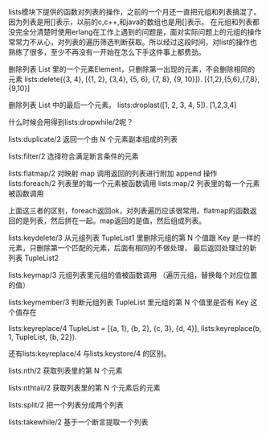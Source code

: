 lists模块下提供的函数对列表的操作，之前的一个月还一直把元组和列表搞混了。因为列表是用[]表示，以前的c,c++,和java的数组也是用[]表示。
在元组和列表都没完全分清楚时使用erlang在工作上遇到的问题是，面对实际问题上的元组的操作常常力不从心，对列表的遍历筛选判断获取。所以经过这段时间，对list的操作也熟练了很多，至少不再没有一开始在怎么下手这件事上都费劲。



删除列表 List 里的一个元素Element，只删除第一出现的元素，不会删除相同的元素
lists:delete({3, 4}, [{1, 2}, {3,4}, {5, 6}, {7, 8}, {9, 10}]).
[{1,2},{5,6},{7,8},{9,10}]

删除列表 List 中的最后一个元素。
lists:droplast([1, 2, 3, 4, 5]).
[1,2,3,4]

什么时候会用得到lists:dropwhile/2呢？

lists:duplicate/2
返回一个由 N 个元素副本组成的列表

lists:filter/2
选择符合满足断言条件的元素

lists:flatmap/2
对映射 map 调用返回的列表进行附加 append 操作
lists:foreach/2
列表里的每一个元素被函数调用
lists:map/2
列表里的每一个元素被函数调用

上面这三者的区别，foreach返回ok，对列表遍历应该很常用。flatmap的函数返回的是列表，然后拼在一起。map返回的是值，然后组成列表。

lists:keydelete/3
从元组列表 TupleList1 里删除元组的第 N 个值跟 Key 是一样的元素，只删除第一个匹配的元素，后面有相同的不做处理， 最后返回处理过的新列表 TupleList2

lists:keymap/3
元组列表里元组的值被函数调用
（遍历元组，替换每个对应位置的值）

lists:keymember/3
判断元组列表 TupleList 里元组的第 N 个值里是否有 Key 这个值存在

lists:keyreplace/4
TupleList = [{a, 1}, {b, 2}, {c, 3}, {d, 4}],
lists:keyreplace(b, 1, TupleList, {b, 22}).

还有lists:keyreplace/4 与lists:keystore/4 的区别。

lists:nth/2
获取列表里的第 N 个元素

lists:nthtail/2
获取列表里的第 N 个元素后的元素

lists:split/2
把一个列表分成两个列表

lists:takewhile/2
基于一个断言提取一个列表